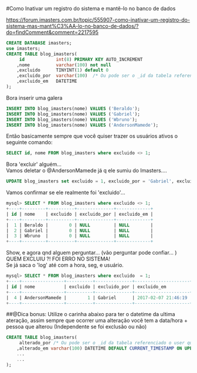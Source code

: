 #Como Inativar um registro do sistema e mantê-lo  no banco de dados

https://forum.imasters.com.br/topic/555907-como-inativar-um-registro-do-sistema-mas-mant%C3%AA-lo-no-banco-de-dados/?do=findComment&comment=2217595

```sql
CREATE DATABASE imasters;
use imasters;
CREATE TABLE blog_imasters(
     id            int(8) PRIMARY KEY AUTO_INCREMENT
    ,nome          varchar(100) not null
    ,excluido      TINYINT(1) default 0
    ,excluido_por  varchar(100)  /* Ou pode ser o _id da tabela referenciado o user que exclui como FOREING KEY*/
    ,excluido_em   DATETIME
);
```

Bora inserir uma galera
```sql
INSERT INTO blog_imasters(nome) VALUES ('Beraldo');
INSERT INTO blog_imasters(nome) VALUES ('Gabriel');
INSERT INTO blog_imasters(nome) VALUES ('Wbruno');
INSERT INTO blog_imasters(nome) VALUES ('AndersonMamede');
```


Então basicamente sempre que você quiser trazer os usuários ativos o seguinte comando: 
```sql
SELECT id, nome FROM blog_imasters where excluido <> 1;
```

Bora 'excluir' alguém...  
Vamos deletar o @AndersonMamede já q ele sumiu do Imasters....

```sql
UPDATE blog_imasters set excluido = 1, excluido_por = 'Gabriel', excluido_em = now() where nome = 'AndersonMamede'
```

Vamos confirmar se ele realmente foi 'excluido'...
```sql
mysql> SELECT * FROM blog_imasters where excluido <> 1;
+----+---------+----------+--------------+-------------+
| id | nome    | excluido | excluido_por | excluido_em |
+----+---------+----------+--------------+-------------+
|  1 | Beraldo |        0 | NULL         | NULL        |
|  2 | Gabriel |        0 | NULL         | NULL        |
|  3 | Wbruno  |        0 | NULL         | NULL        |
+----+---------+----------+--------------+-------------+
```

Show, e agora qnd alguem perguntar... (vão perguntar pode confiar... )  QUEM EXCLUIU ?! FOI ERRO NO SISTEMA!  
Se já saca o 'log' até com a hora, seg, e usuário.

```sql
mysql> SELECT * FROM blog_imasters where excluido  = 1;
+----+----------------+----------+--------------+---------------------+
| id | nome           | excluido | excluido_por | excluido_em         |
+----+----------------+----------+--------------+---------------------+
|  4 | AndersonMamede |        1 | Gabriel      | 2017-02-07 21:46:19 |
+----+----------------+----------+--------------+---------------------+
```



##@Dica bonus: 
Utilize o carinha abaixo para ter o datetime da ultima ateração, assim sempre que ocorrer uma alteração você tem a data/hora + pessoa que alterou (Independente se foi exclusão ou não)
```sql 
CREATE TABLE blog_imasters(
	 alterado_por /* Ou pode ser o _id da tabela referenciado o user que exclui como FOREING KEY*/
	,alterado_em varchar(100) DATETIME DEFAULT CURRENT_TIMESTAMP ON UPDATE CURRENT_TIMESTAMP
	...
	...
);
```



